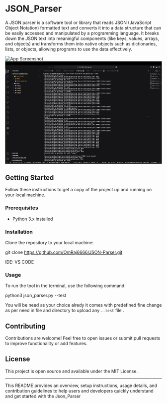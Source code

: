 # JSON_Parser

A JSON parser is a software tool or library that reads JSON (JavaScript Object Notation) formatted text and converts it into a data structure that can be easily accessed and manipulated by a programming language. It breaks down the JSON text into meaningful components (like keys, values, arrays, and objects) and transforms them into native objects such as dictionaries, lists, or objects, allowing programs to use the data effectively.


![App Screenshot](images/Code.png)
![App Screenshot](images/Output.png)


## Getting Started

Follow these instructions to get a copy of the project up and running on your local machine.

### Prerequisites

- Python 3.x installed

### Installation

Clone the repository to your local machine:

git clone https://github.com/OmRaj6666/JSON-Parser.git

IDE: VS CODE


### Usage

To run the tool in the terminal, use the following command:

python3 json_parser.py --test


You will be need as your choice alredy it comes with predefined fine change as per need in file and directory to upload any `..test` file .


## Contributing

Contributions are welcome! Feel free to open issues or submit pull requests to improve functionality or add features.

## License

This project is open source and available under the MIT License.

---

This README provides an overview, setup instructions, usage details, and contribution guidelines to help users and developers quickly understand and get started with the Json_Parser


